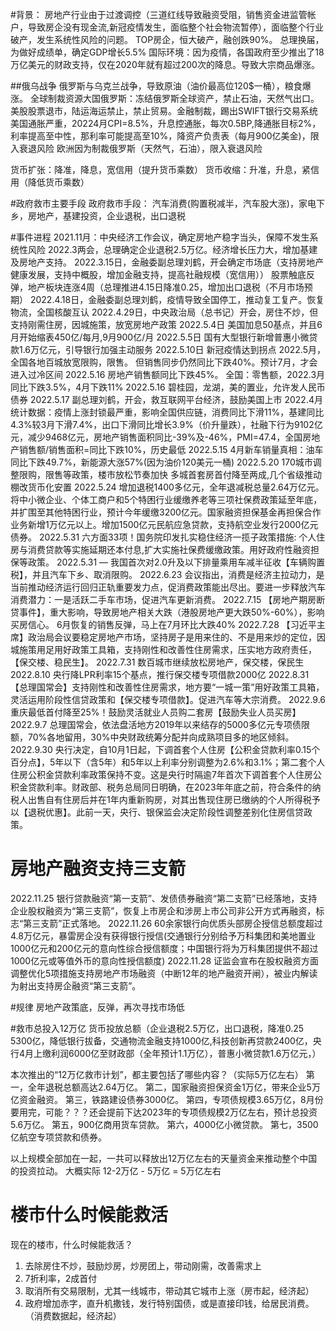 #背景：
房地产行业由于过渡调控（三道红线导致融资受阻，销售资金进监管帐户，导致房企没有现金流,新冠疫情发生，面临整个社会物流暂停），面临整个行业破产，发生系统性风险的问题。
TOP房企，恒大破产，融创跌90%。
总理换届，为做好成绩单，确定GDP增长5.5%
国际环境：因为疫情，各国政府至少推出了18万亿美元的财政支持，仅在2020年就有超过200次的降息。导致大宗商品爆涨。

##俄乌战争
俄罗斯与乌克兰战争，导致原油（油价最高位120$一桶），粮食爆涨。 
全球制裁资源大国俄罗斯：冻结俄罗斯全球资产，禁止石油，天然气出口。美股股票退市，陆运海运禁止，禁止贸易。金融制裁，踢出SWIFT银行交易系统
美国通胀严重，20224月CPI=8.5%，升息控通胀，每次0.5BP,降通胀目标2%，利率提高至中性，那利率可能提高至10%，降资产负责表（每月900亿美金)，限入衰退风险
欧洲因为制裁俄罗斯（天然气，石油），限入衰退风险


货币扩张：降准，降息，宽信用（提升货币乘数）
货币收缩：升准，升息，紧信用（降低货币乘数）

#政府救市主要手段
政府救市手段： 汽车消费(购置税减半，汽车股大涨)，家电下乡，房地产，基建投资，企业退税，出口退税

#事件进程
2021.11月：中央经济工作会议，确定房地产稳字当头，保障不发生系统性风险
2022.3两会，总理确定企业退税2.5万亿。经济增长压力大，增加基建及房地产支持。
2022.3.15日，金融委副总理刘鹤，开会确定市场底（支持房地产健康发展，支持中概股，增加金融支持，提高社融规模（宽信用））
股票触底反弹，地产板块连涨4周（总理推进4.15日降准0.25，增加出口退税（不月市场预期）
2022.4.18日，金融委副总理刘鹤，疫情导致全国停工，推动复工复产。恢复物流，全国核酸互认
2022.4.29日，中央政治局（总书记）开会，房住不炒，但支持刚需住房，因城施策，放宽房地产政策
2022.5.4日 美国加息50基点，并且6月开始缩表450亿/每月,9月900亿/月
2022.5.5日 国有大型银行新增普惠小微贷款1.6万亿元，引导银行加强主动服务
2022.5.10日 新冠疫情达到拐点
2022.5月，全国各地百城放宽限购，限售。 但销售同步仍然同比下跌40%。预计7月，才会进入过冷区间
2022.5.16 房地产销售额同比下跌45%。 
全国：零售额，2022.3月同比下跌3.5%，4月下跌11%
2022.5.16 碧桂园，龙湖，美的置业，允许发人民币债券
2022.5.17 副总理刘鹤，开会，救互联网平台经济，鼓励美国上市
2022.4月统计数据：疫情上涨封锁最严重，影响全国供应链，消费同比下滑11%，基建同比4.3%较3月下滑7.4%，出口下滑同比增长3.9%（价升量跌），社融下行为9102亿元，减少9468亿元，房地产销售面积同比-39%及-46%，PMI=47.4，全国房地产销售额/销售面积=同比下跌10%，历史最低
2022.5.15 4月新车销量真相：油车同比下跌49.7%，新能源大涨57%(因为油价120美元一桶)
2022.5.20 170城市调整限购，限售等政策，楼市放松节奏加快 多城首套房首付降至两成,几个省级推动棚改货币化安置
2022.5.24 增加退税1400多亿元，全年退减税总量2.64万亿元。将中小微企业、个体工商户和5个特困行业缓缴养老等三项社保费政策延至年底，并扩围至其他特困行业，预计今年缓缴3200亿元。国家融资担保基金再担保合作业务新增1万亿元以上。增加1500亿元民航应急贷款，支持航空业发行2000亿元债券。
2022.5.31 六方面33项！国务院印发扎实稳住经济一揽子政策措施: 个人住房与消费贷款等实施延期还本付息,扩大实施社保费缓缴政策。用好政府性融资担保等政策。
2022.5.31 — 我国首次对2.0升及以下排量乘用车减半征收【车辆购置税】，并且汽车下乡、取消限购。
2022.6.23 会议指出，消费是经济主拉动力，是当前推动经济运行回归正轨重要发力点，促消费政策能出尽出。要进一步释放汽车消费潜力：一是活跃二手车市场，促进汽车更新消费。
2022.7.15 【房地产期房断贷事件】，重大影响，导致房地产相关大跌（港股房地产更大跌50%-60%），影响买房信心。 6月恢复的销售反弹，马上在7月环比大跌40%
2022.7.28 【习近平主席】政治局会议要稳定房地产市场，坚持房子是用来住的、不是用来炒的定位，因城施策用足用好政策工具箱，支持刚性和改善性住房需求，压实地方政府责任，【保交楼、稳民生】。
2022.7.31 数百城市继续放松房地产，保交楼，保民生
2022.8.10 央行降LPR利率15个基点，推行保交楼专项借款2000亿
2022.8.31 【总理国常会】支持刚性和改善性住房需求，地方要“一城一策”用好政策工具箱，灵活运用阶段性信贷政策和【保交楼专项借款】。促进汽车等大宗消费。
2022.9.6 重庆最低首付降至25%！鼓励灵活就业人员购二套房【鼓励失业人员买房】
2022.9.7 总理国常会，依法盘活地方2019年以来结存的5000多亿元专项债限额，70%各地留用，30%中央财政统筹分配并向成熟项目多的地区倾斜。
2022.9.30 央行决定，自10月1日起，下调首套个人住房【公积金贷款利率0.15个百分点】，5年以下（含5年）和5年以上利率分别调整为2.6%和3.1%；第二套个人住房公积金贷款利率政策保持不变。这是央行时隔逾7年首次下调首套个人住房公积金贷款利率。财政部、税务总局同日明确，在2023年年底之前，符合条件的纳税人出售自有住房后并在1年内重新购房，对其出售现住房已缴纳的个人所得税予以【退税优惠】。此前一天，央行、银保监会决定阶段性调整差别化住房信贷政策。

# 房地产融资支持三支箭
2022.11.25 银行贷款融资“第一支箭”、发债债券融资“第二支箭”已经落地，支持企业股权融资为“第三支箭”，恢复上市房企和涉房上市公司非公开方式再融资，标志“第三支箭”正式落地。
2022.11.26 60余家银行向优质头部房企授信总额度超过4.8万亿元，暴雷房企没有获得银行授信(交通银行分别给予万科集团和美地置业1000亿元和200亿元的意向性综合授信额度；中国银行将为万科集团提供不超过1000亿元或等值外币的意向性授信额度)
2022.11.28 证监会宣布在股权融资方面调整优化5项措施支持房地产市场融资（中断12年的地产融资开闸），被业内解读为射出支持房企融资“第三支箭”。

#规律
房地产政策底，反弹，再次寻找市场低

#救市总投入12万亿
货币投放总额（企业退税2.5万亿，出口退税，降准0.25 5300亿，降低银行拔备，交通物流金融支持1000亿,科技创新再贷款2400亿，央行4月上缴利润6000亿至财政部（全年预计1.1万亿），普惠小微贷款1.6万亿元，）

本次推出的“12万亿救市计划”，都主要包括了哪些内容？（实际5万亿左右）
第一，全年退税总额高达2.64万亿。
第二，国家融资担保资金1万亿，带来企业5万亿资金融资。
第三，铁路建设债券3000亿。
第四，专项债规模3.65万亿，8月份要用完，可能？？？还会提前下达2023年的专项债规模2万亿左右，预计总投资5.6万亿。
第五，900亿商用货车贷款。
第六，4000亿小微贷款。
第七，3500亿航空专项贷款和债券。

以上规模全部加在一起，一共可以释放出12万亿左右的天量资金来推动整个中国的投资拉动。
大概实际 12-2万亿 - 5万亿 = 5万亿左右

# 楼市什么时候能救活
现在的楼市，什么时候能救活？
1. 去除房住不炒，鼓励炒房，炒房团上，带动刚需，改善需求上
2. 7折利率，2成首付
3. 取消所有交易限制，尤其一线城市，带动其它城市上涨（房市起，经济起）
4. 政府增加赤字，直升机撒钱，发行特别国债，或是直接印钱，给居民消费。（消费数据起，经济起）


